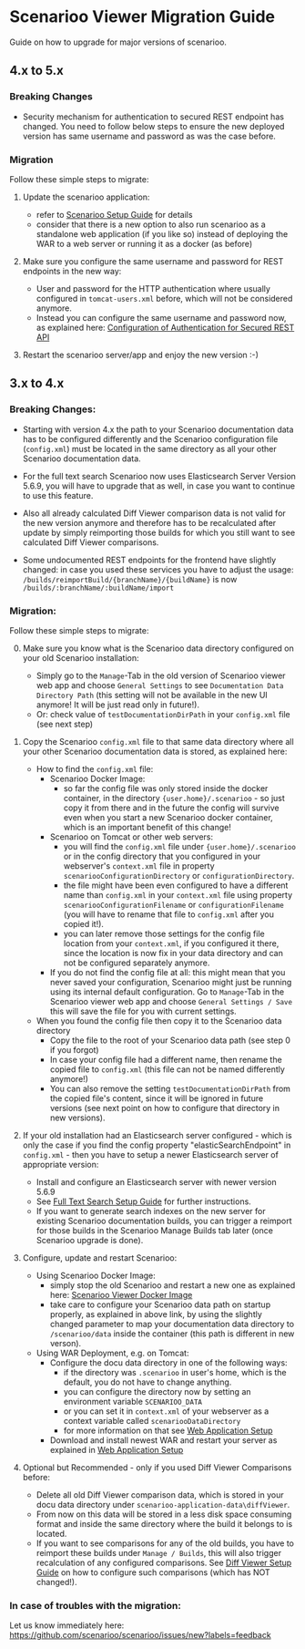 # Scenarioo Viewer Migration Guide

Guide on how to upgrade for major versions of scenarioo.

## 4.x to 5.x

### Breaking Changes

* Security mechanism for authentication to secured REST endpoint has changed. You need to follow below steps to ensure the new deployed version has same username and password as was the case before.

### Migration

Follow these simple steps to migrate:

1. Update the scenarioo application:
    * refer to [Scenarioo Setup Guide](tutorial/Scenarioo-Viewer-Web-Application-Setup.md) for details
    * consider that there is a new option to also run scenarioo as a standalone web application (if you like so) instead of deploying the WAR to a web server or running it as a docker (as before)

2. Make sure you configure the same username and password for REST endpoints in the new way:
   * User and password for the HTTP authentication where usually configured in `tomcat-users.xml` before, which will not be considered anymore.
   * Instead you can configure the same username and password now, as explained here: [Configuration of Authentication for Secured REST API](Configuration.md#authentication-for-secured-rest-api)

3. Restart the scenarioo server/app and enjoy the new version :-)

## 3.x to 4.x

### Breaking Changes:

* Starting with version 4.x the path to your Scenarioo documentation data has to be configured differently and the Scenarioo configuration file (`config.xml`) must be located in the same directory as all your other Scenarioo documentation data.

* For the full text search Scenarioo now uses Elasticsearch Server Version 5.6.9, you will have to upgrade that as well, in case you want to continue to use this feature.

* Also all already calculated Diff Viewer comparison data is not valid for the new version anymore and therefore has to be recalculated after update by simply reimporting those builds for which you still want to see calculated Diff Viewer comparisons.

* Some undocumented REST endpoints for the frontend have slightly changed: in case you used these services you have to adjust the usage: `/builds/reimportBuild/{branchName}/{buildName}` is now `/builds/:branchName/:buildName/import`

### Migration:

Follow these simple steps to migrate:

0. Make sure you know what is the Scenarioo data directory configured on your old Scenarioo installation:

    * Simply go to the `Manage`-Tab in the old version of Scenarioo viewer web app and choose `General Settings` to see `Documentation Data Directory Path` (this setting will not be available in the new UI anymore! It will be just read only in future!).
    * Or: check value of `testDocumentationDirPath` in your `config.xml` file (see next step)

1. Copy the Scenarioo `config.xml` file to that same data directory where all your other Scenarioo documentation data is stored, as explained here:
    * How to find the `config.xml` file:
        * Scenarioo Docker Image: 
           * so far the config file was only stored inside the docker container, in the directory `{user.home}/.scenarioo` - so just copy it from there and in the future the config will survive even when you start a new Scenarioo docker container, which is an important benefit of this change!
        * Scenarioo on Tomcat or other web servers:
           * you will find the `config.xml` file under `{user.home}/.scenarioo` or in the config directory that you configured in your webserver's `context.xml` file in property `scenariooConfigurationDirectory` or `configurationDirectory`.
           * the file might have been even configured to have a different name than `config.xml` in your `context.xml` file using property `scenariooConfigurationFilename` or `configurationFilename` (you will have to rename that file to `config.xml` after you copied it!).
           * you can later remove those settings for the config file location from your `context.xml`, if you configured it there, since the location is now fix in your data directory and can not be configured separately anymore. 
        * If you do not find the config file at all: this might mean that you never saved your configuration, Scenarioo might just be running using its internal default configuration. Go to `Manage`-Tab in the Scenarioo viewer web app and choose `General Settings / Save` this will save the file for you with current settings.
     * When you found the config file then copy it to the Scenarioo data directory
        * Copy the file to the root of your Scenarioo data path (see step 0 if you forgot)
        * In case your config file had a different name, then rename the copied file to `config.xml` (this file can not be named differently anymore!)
        * You can also remove the setting `testDocumentationDirPath` from the copied file's content, since it will be ignored in future versions (see next point on how to configure that directory in new versions).
        
2. If your old installation had an Elasticsearch server configured - which is only the case if you find the config property "elasticSearchEndpoint" in `config.xml` - then you have to setup a newer Elasticsearch server of appropriate version:
    * Install and configure an Elasticsearch server with newer version 5.6.9
    * See [Full Text Search Setup Guide](features/full-text-search/setup.md) for further instructions. 
    * If you want to generate search indexes on the new server for existing Scenarioo documentation builds, you can trigger a reimport for those builds in the Scenarioo Manage Builds tab later (once Scenarioo upgrade is done).
        
3. Configure, update and restart Scenarioo:
    * Using Scenarioo Docker Image:
      * simply stop the old Scenarioo and restart a new one as explained here: [Scenarioo Viewer Docker Image](tutorial/Scenarioo-Viewer-Docker-Image.md)
      * take care to configure your Scenarioo data path on startup properly, as explained in above link, by using the slightly changed parameter to map your documentation data directory to `/scenarioo/data` inside the container (this path is different in new verson).
    * Using WAR Deployment, e.g. on Tomcat:
      * Configure the docu data directory in one of the following ways:
        * if the directory was `.scenarioo` in user's home, which is the default, you do not have to change anything.
        * you can configure the directory now by setting an environment variable `SCENARIOO_DATA`
        * or you can set it in `context.xml` of your webserver as a context variable called `scenariooDataDirectory`
        * for more information on that see [Web Application Setup](tutorial/Scenarioo-Viewer-Web-Application-Setup.md)
      * Download and install newest WAR and restart your server as explained in [Web Application Setup](tutorial/Scenarioo-Viewer-Web-Application-Setup.md)
         
4. Optional but Recommended - only if you used Diff Viewer Comparisons before:
    * Delete all old Diff Viewer comparison data, which is stored in your docu data directory under `scenarioo-application-data\diffViewer`. 
    * From now on this data will be stored in a less disk space consuming format and inside the same directory where the build it belongs to is located.
    * If you want to see comparisons for any of the old builds, you have to reimport these builds under `Manage / Builds`, this will also trigger recalculation of any configured comparisons. See [Diff Viewer Setup Guide](../features/diff-viewer/setup.md) on how to configure such comparisons (which has NOT changed!).

### In case of troubles with the migration:

Let us know immediately here: 
https://github.com/scenarioo/scenarioo/issues/new?labels=feedback
